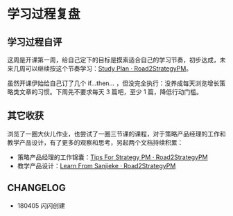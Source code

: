 # 学习过程复盘

## 学习过程自评

这周是开课第一周，给自己定下的目标是摸索适合自己的学习节奏，初步达成，未来几周可以继续按这个节奏学习：[Study Plan · Road2StrategyPM](https://road2strategypm.ishanshan.im/Course3jkSPM/InfoPlanCourseStudy.html)。

虽然开课伊始给自己订了几个 if…then… ，但没完全执行：没养成每天浏览增长策略类文章的习惯。下周先不要求每天 3 篇吧，至少 1 篇，降低行动门槛。

## 其它收获

浏览了一圈大伙儿作业，也尝试了一圈三节课的课程，对于策略产品经理的工作和教学产品设计，有了更多的观察和思考，另起两个文档持续积累：

* 策略产品经理的工作锦囊：[Tips For Strategy PM · Road2StrategyPM](https://road2strategypm.ishanshan.im/CONTENT/Tips4StrategyPM.html)
* 教学产品设计：[Learn From Sanjieke · Road2StrategyPM](https://road2strategypm.ishanshan.im/CONTENT/InfoLearnFromsanjieke.html)

## CHANGELOG

* 180405 闪闪创建

